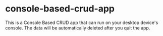 # console-based-crud-app
This is a Console Based CRUD app that can run on your desktop device's console. The data will be automatically deleted after you quit the app.
